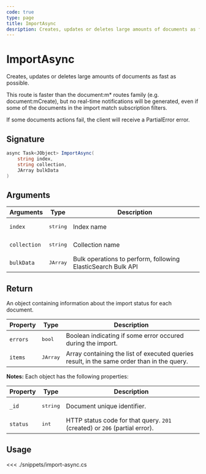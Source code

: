 ```yaml
---
code: true
type: page
title: ImportAsync
desription: Creates, updates or deletes large amounts of documents as fast as possible.
---
```


# ImportAsync

Creates, updates or deletes large amounts of documents as fast as possible.

This route is faster than the document:m* routes family (e.g. document:mCreate), but no real-time notifications will be generated, even if some of the documents in the import match subscription filters.

If some documents actions fail, the client will receive a PartialError error.

## Signature

```csharp
async Task<JObject> ImportAsync(
    string index,
    string collection,
    JArray bulkData
)
```

## Arguments

| Arguments    | Type              | Description                                                  |
| ------------ | ----------------- | ------------------------------------------------------------ |
| `index`      | <pre>string</pre> | Index name                                                   |
| `collection` | <pre>string</pre> | Collection name                                              |
| `bulkData`   | <pre>JArray</pre> | Bulk operations to perform, following ElasticSearch Bulk API |

## Return

An object containing information about the import status for each document.

| Property | Type              | Description                                                                                |
| -------- | ----------------- | ------------------------------------------------------------------------------------------ |
| `errors` | <pre>bool</pre>   | Boolean indicating if some error occured during the import.                                |
| `items`  | <pre>JArray</pre> | Array containing the list of executed queries result, in the same order than in the query. |

**Notes:** Each object has the following properties:

| Property | Type              | Description                                                                                |
| -------- | ----------------- | ------------------------------------------------------------------------------------------ |
| `_id`    | <pre>string</pre> | Document unique identifier.                                                                |
| `status` | <pre>int</pre>    | HTTP status code for that query. `201` (created) or `206` (partial error).                 |

## Usage

<<< ./snippets/import-async.cs